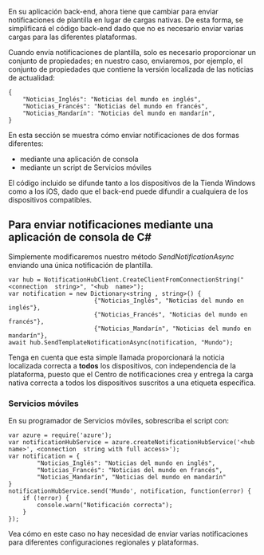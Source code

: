 En su aplicación back-end, ahora tiene que cambiar para enviar
notificaciones de plantilla en lugar de cargas nativas. De esta forma,
se simplificará el código back-end dado que no es necesario enviar
varias cargas para las diferentes plataformas.

Cuando envía notificaciones de plantilla, solo es necesario proporcionar
un conjunto de propiedades; en nuestro caso, enviaremos, por ejemplo, el
conjunto de propiedades que contiene la versión localizada de las
noticias de actualidad:

    {
    	"Noticias_Inglés": "Noticias del mundo en inglés",
    	"Noticias_Francés": "Noticias del mundo en francés",
    	"Noticias_Mandarín": "Noticias del mundo en mandarín",
    }

En esta sección se muestra cómo enviar notificaciones de dos formas
diferentes:

* mediante una aplicación de consola
* mediante un script de Servicios móviles

El código incluido se difunde tanto a los dispositivos de la Tienda
Windows como a los iOS, dado que el back-end puede difundir a cualquiera
de los dispositivos compatibles.
## Para enviar notificaciones mediante una aplicación de consola de C#

Simplemente modificaremos nuestro método *SendNotificationAsync*
enviando una única notificación de plantilla.

    var hub = NotificationHubClient.CreateClientFromConnectionString("<connection  string>", "<hub  name>");
    var notification = new Dictionary<string , string>() {
    						{"Noticias_Inglés", "Noticias del mundo en inglés"},
                            {"Noticias_Francés", "Noticias del mundo en francés"},
                            {"Noticias_Mandarín", "Noticias del mundo en mandarín"},
    await hub.SendTemplateNotificationAsync(notification, "Mundo");

Tenga en cuenta que esta simple llamada proporcionará la noticia
localizada correcta a **todos** los dispositivos, con independencia de
la plataforma, puesto que el Centro de notificaciones crea y entrega la
carga nativa correcta a todos los dispositivos suscritos a una etiqueta
específica.
### Servicios móviles

En su programador de Servicios móviles, sobrescriba el script con:

    var azure = require('azure');
    var notificationHubService = azure.createNotificationHubService('<hub  name>', <connection  string with full access>');
    var notification = {
    		"Noticias_Inglés": "Noticias del mundo en inglés",
    		"Noticias_Francés": "Noticias del mundo en francés",
    		"Noticias_Mandarín", "Noticias del mundo en mandarín"
    }
    notificationHubService.send('Mundo', notification, function(error) {
    	if (!error) {
    		console.warn("Notificación correcta");
    	}
    });

Vea cómo en este caso no hay necesidad de enviar varias notificaciones
para diferentes configuraciones regionales y plataformas.

